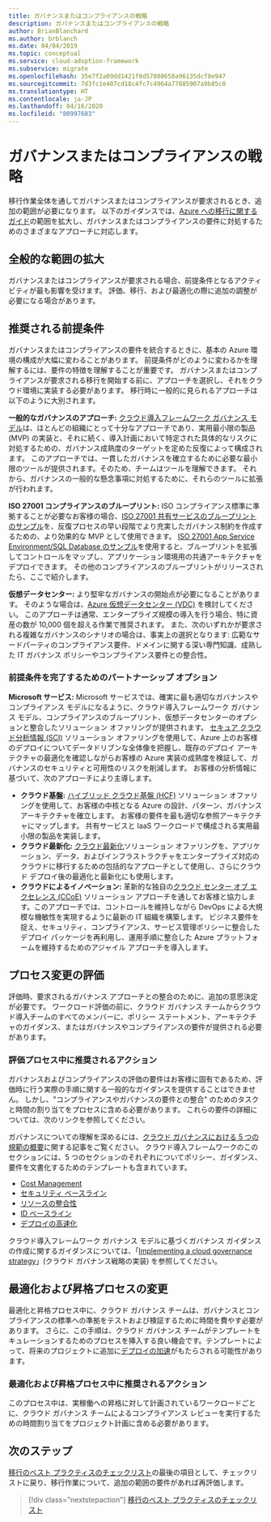 ```yaml
---
title: ガバナンスまたはコンプライアンスの戦略
description: ガバナンスまたはコンプライアンスの戦略
author: BrianBlanchard
ms.author: brblanch
ms.date: 04/04/2019
ms.topic: conceptual
ms.service: cloud-adoption-framework
ms.subservice: migrate
ms.openlocfilehash: 35e7f2a09dd1421f0d57808658a96135dcf8e947
ms.sourcegitcommit: 7d3fc1e407cd18c4fc7c4964a77885907a9b85c0
ms.translationtype: HT
ms.contentlocale: ja-JP
ms.lasthandoff: 04/16/2020
ms.locfileid: "80997603"
---
```

# <a name="governance-or-compliance-strategy"></a>ガバナンスまたはコンプライアンスの戦略

移行作業全体を通してガバナンスまたはコンプライアンスが要求されるとき、追加の範囲が必要になります。 以下のガイダンスでは、[Azure への移行に関するガイド](../azure-migration-guide/index.md)の範囲を拡大し、ガバナンスまたはコンプライアンスの要件に対処するためのさまざまなアプローチに対応します。

## <a name="general-scope-expansion"></a>全般的な範囲の拡大

ガバナンスまたはコンプライアンスが要求される場合、前提条件となるアクティビティが最も影響を受けます。 評価、移行、および最適化の際に追加の調整が必要になる場合があります。

## <a name="suggested-prerequisites"></a>推奨される前提条件

ガバナンスまたはコンプライアンスの要件を統合するときに、基本の Azure 環境の構成が大幅に変わることがあります。 前提条件がどのように変わるかを理解するには、要件の特徴を理解することが重要です。 ガバナンスまたはコンプライアンスが要求される移行を開始する前に、アプローチを選択し、それをクラウド環境に実装する必要があります。 移行時に一般的に見られるアプローチは以下のように大別されます。

**一般的なガバナンスのアプローチ:** [クラウド導入フレームワーク ガバナンス モデル](../../govern/guides/index.md)は、ほとんどの組織にとって十分なアプローチであり、実用最小限の製品 (MVP) の実装と、それに続く、導入計画において特定された具体的なリスクに対処するための、ガバナンス成熟度のターゲットを定めた反復によって構成されます。 このアプローチでは、一貫したガバナンスを確立するために必要な最小限のツールが提供されます。そのため、チームはツールを理解できます。 それから、ガバナンスの一般的な懸念事項に対処するために、それらのツールに拡張が行われます。

**ISO 27001 コンプライアンスのブループリント:** ISO コンプライアンス標準に準拠することが必要なお客様の場合、[ISO 27001 共有サービスのブループリントのサンプル](https://docs.microsoft.com/azure/governance/blueprints/samples/iso27001-shared)を、反復プロセスの早い段階でより充実したガバナンス制約を作成するための、より効果的な MVP として使用できます。 [ISO 27001 App Service Environment/SQL Database のサンプル](https://docs.microsoft.com/azure/governance/blueprints/samples/iso27001-ase-sql-workload)を使用すると、ブループリントを拡張してコントロールをマップし、アプリケーション環境用の共通アーキテクチャをデプロイできます。 その他のコンプライアンスのブループリントがリリースされたら、ここで紹介します。

**仮想データセンター:** より堅牢なガバナンスの開始点が必要になることがあります。 そのような場合は、[Azure 仮想データセンター (VDC)](../../reference/vdc.md) を検討してください。 このアプローチは通常、エンタープライズ規模の導入を行う場合、特に資産の数が 10,000 個を超える作業で推奨されます。 また、次のいずれかが要求される複雑なガバナンスのシナリオの場合は、事実上の選択となります: 広範なサードパーティのコンプライアンス要件、ドメインに関する深い専門知識、成熟した IT ガバナンス ポリシーやコンプライアンス要件との整合性。

### <a name="partnership-option-to-complete-prerequisites"></a>前提条件を完了するためのパートナーシップ オプション

**Microsoft サービス:** Microsoft サービスでは、確実に最も適切なガバナンスやコンプライアンス モデルになるように、クラウド導入フレームワーク ガバナンス モデル、コンプライアンスのブループリント、仮想データセンターのオプションと整合したソリューション オファリングが提供されます。 [セキュア クラウド分析情報 (SCI)](https://download.microsoft.com/download/C/7/C/C7CEA89D-7BDB-4E08-B998-737C13107361/Secure_Cloud_Insights_Datasheet_EN_US.pdf) ソリューション オファリングを使用して、Azure 上のお客様のデプロイについてデータドリブンな全体像を把握し、既存のデプロイ アーキテクチャの最適化を確認しながらお客様の Azure 実装の成熟度を検証して、ガバナンスのセキュリティと可用性のリスクを削減します。 お客様の分析情報に基づいて、次のアプローチにより主導します。

- **クラウド基盤:** [ハイブリッド クラウド基盤 (HCF)](https://download.microsoft.com/download/D/8/7/D872DFD0-1C46-4145-95E4-B5EAB2958B96/Hybrid_Cloud_Foundation_Datasheet_EN_US.pdf) ソリューション オファリングを使用して、お客様の中核となる Azure の設計、パターン、ガバナンス アーキテクチャを確立します。 お客様の要件を最も適切な参照アーキテクチャにマップします。 共有サービスと IaaS ワークロードで構成される実用最小限の製品を実装します。
- **クラウド最新化:** [クラウド最新化](https://download.microsoft.com/download/3/7/3/373F90E3-8568-44F3-B096-CD9C1CD28AB7/Cloud_Modernization_Datasheet_EN_US.pdf)ソリューション オファリングを、アプリケーション、データ、およびインフラストラクチャをエンタープライズ対応のクラウドに移行するための包括的なアプローチとして使用し、さらにクラウド デプロイ後の最適化と最新化にも使用します。
- **クラウドによるイノベーション:** 革新的な独自の[クラウド センター オブ エクセレンス (CCoE)](https://download.microsoft.com/download/F/8/B/F8BBE4BD-E5F8-4DFB-82F7-C0A4E17051BB/Cloud_Center_of_Excellence_Datasheet_EN_US.pdf) ソリューション アプローチを通してお客様と協力します。このアプローチでは、コントロールを維持しながら DevOps による大規模な機敏性を実現するように最新の IT 組織を構築します。 ビジネス要件を捉え、セキュリティ、コンプライアンス、サービス管理ポリシーに整合したデプロイ パッケージを再利用し、運用手順に整合した Azure プラットフォームを維持するためのアジャイル アプローチを導入します。

## <a name="assess-process-changes"></a>プロセス変更の評価

評価時、要求されるガバナンス アプローチとの整合のために、追加の意思決定が必要です。 ワークロード評価の前に、クラウド ガバナンス チームからクラウド導入チームのすべてのメンバーに、ポリシー ステートメント、アーキテクチャのガイダンス、またはガバナンスやコンプライアンスの要件が提供される必要があります。

### <a name="suggested-action-during-the-assess-process"></a>評価プロセス中に推奨されるアクション

ガバナンスおよびコンプライアンスの評価の要件はお客様に固有であるため、評価時に行う実際の手順に関する一般的なガイダンスを提供することはできません。 しかし、"コンプライアンスやガバナンスの要件との整合" のためのタスクと時間の割り当てをプロセスに含める必要があります。 これらの要件の詳細については、次のリンクを参照してください。

ガバナンスについての理解を深めるには、[クラウド ガバナンスにおける 5 つの規範の概要](../../govern/governance-disciplines.md)に関する記事をご覧ください。 クラウド導入フレームワークのこのセクションには、5 つのセクションのそれぞれについてポリシー、ガイダンス、要件を文書化するためのテンプレートも含まれています。

- [Cost Management](../../govern/cost-management/template.md)
- [セキュリティ ベースライン](../../govern/security-baseline/template.md)
- [リソースの整合性](../../govern/resource-consistency/template.md)
- [ID ベースライン](../../govern/identity-baseline/template.md)
- [デプロイの高速化](../../govern/deployment-acceleration/template.md)

クラウド導入フレームワーク ガバナンス モデルに基づくガバナンス ガイダンスの作成に関するガイダンスについては、「[Implementing a cloud governance strategy](../../govern/corporate-policy.md)」(クラウド ガバナンス戦略の実装) を参照してください。

## <a name="optimize-and-promote-process-changes"></a>最適化および昇格プロセスの変更

最適化と昇格プロセス中に、クラウド ガバナンス チームは、ガバナンスとコンプライアンスの標準への準拠をテストおよび検証するために時間を費やす必要があります。 さらに、この手順は、クラウド ガバナンス チームがテンプレートをキュレーションするためのプロセスを挿入する良い機会です。テンプレートによって、将来のプロジェクトに追加に[デプロイの加速](../../govern/deployment-acceleration/index.md)がもたらされる可能性があります。

### <a name="suggested-action-during-the-optimize-and-promote-process"></a>最適化および昇格プロセス中に推奨されるアクション

このプロセス中は、実稼働への昇格に対して計画されているワークロードごとに、クラウド ガバナンス チームによるコンプライアンス レビューを実行するための時間割り当てをプロジェクト計画に含める必要があります。

## <a name="next-steps"></a>次のステップ

[移行のベスト プラクティスのチェックリスト](./index.md)の最後の項目として、チェックリストに戻り、移行作業について、追加の範囲の要件があれば再評価します。

> [!div class="nextstepaction"]
> [移行のベスト プラクティスのチェックリスト](./index.md)
